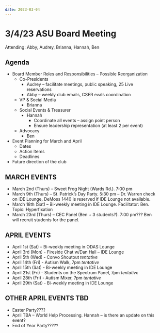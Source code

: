 ```yaml
---
date: 2023-03-04
---
```


# 3/4/23 ASU Board Meeting

Attending: Abby, Audrey, Brianna, Hannah, Ben

## Agenda

- Board Member Roles and Responsibilities – Possible Reorganization
  - Co-Presidents
    - Audrey – facilitate meetings, public speaking, 25 Live reservations
    - Abby – weekly club emails, CSER evals coordination
  - VP & Social Media
    - Brianna
  - Social Events & Treasurer
    - Hannah
      - Coordinate all events – assign point person
      - Ensure leadership representation (at least 2 per event)
  - Advocacy
    - Ben
- Event Planning for March and April
  - Dates
  - Action Items
  - Deadlines
- Future direction of the club

## MARCH EVENTS

- March 2nd (Thurs) – Sweet Frog Night (Wards Rd.). 7:00 pm
- March 9th (Thurs) – St. Patrick’s Day Party. 5:30 pm – Dr. Warren check on IDE Lounge, DeMoss 1440 is reserved if IDE Lounge not available.
- March 18th (Sat) – Bi-weekly meeting in IDE Lounge. Facilitator: Ben. Topic: Hyperfixation
- March 23rd (Thurs) – CEC Panel (Ben + 3 students?). 7:00 pm??? Ben will recruit students for the panel.

## APRIL EVENTS

- April 1st (Sat) – Bi-weekly meeting in ODAS Lounge
- April 3rd (Mon) - Fireside Chat w/Dan Hall – IDE Lounge
- April 5th (Wed) - Convo Shoutout _tentative_
- April 14th (Fri) - Autism Walk, 7pm _tentative_
- April 15th (Sat) - Bi-weekly meeting in IDE Lounge
- April 21st (Fri) - Students on the Spectrum Panel, 7pm _tentative_
- April 28th (Fri) - Autism Mixer, 7pm _tentative_
- April 29th (Sat) - Bi-weekly meeting in IDE Lounge

## OTHER APRIL EVENTS TBD

- Easter Party????
- April TBA – World Help Processing. Hannah – is there an update on this event?
- End of Year Party?????
